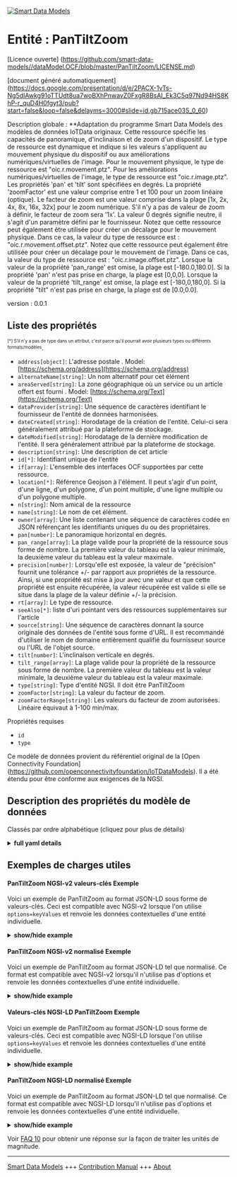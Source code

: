 <!-- 10-Header -->  
[![Smart Data Models](https://smartdatamodels.org/wp-content/uploads/2022/01/SmartDataModels_logo.png "Logo")](https://smartdatamodels.org)  
Entité : PanTiltZoom  
====================<!-- /10-Header -->  
<!-- 15-License -->  
[Licence ouverte] (https://github.com/smart-data-models//dataModel.OCF/blob/master/PanTiltZoom/LICENSE.md)  
[document généré automatiquement] (https://docs.google.com/presentation/d/e/2PACX-1vTs-Ng5dIAwkg91oTTUdt8ua7woBXhPnwavZ0FxgR8BsAI_Ek3C5q97Nd94HS8KhP-r_quD4H0fgyt3/pub?start=false&loop=false&delayms=3000#slide=id.gb715ace035_0_60)  
<!-- /15-License -->  
<!-- 20-Description -->  
Description globale : **Adaptation du programme Smart Data Models des modèles de données IoTData originaux. Cette ressource spécifie les capacités de panoramique, d'inclinaison et de zoom d'un dispositif. Le type de ressource est dynamique et indique si les valeurs s'appliquent au mouvement physique du dispositif ou aux améliorations numériques/virtuelles de l'image. Pour le mouvement physique, le type de ressource est "oic.r.movement.ptz". Pour les améliorations numériques/virtuelles de l'image, le type de ressource est "oic.r.image.ptz". Les propriétés 'pan' et 'tilt' sont spécifiées en degrés. La propriété 'zoomFactor' est une valeur comprise entre 1 et 100 pour un zoom linéaire (optique). Le facteur de zoom est une valeur comprise dans la plage [1x, 2x, 4x, 8x, 16x, 32x] pour le zoom numérique. S'il n'y a pas de valeur de zoom à définir, le facteur de zoom sera '1x'. La valeur 0 degrés signifie neutre, il s'agit d'un paramètre défini par le fournisseur. Notez que cette ressource peut également être utilisée pour créer un décalage pour le mouvement physique. Dans ce cas, la valeur du type de ressource est : "oic.r.movement.offset.ptz". Notez que cette ressource peut également être utilisée pour créer un décalage pour le mouvement de l'image. Dans ce cas, la valeur du type de ressource est : "oic.r.image.offset.ptz". Lorsque la valeur de la propriété 'pan_range' est omise, la plage est [-180.0,180.0]. Si la propriété 'pan' n'est pas prise en charge, la plage est [0,0,0]. Lorsque la valeur de la propriété 'tilt_range' est omise, la plage est [-180,0,180,0]. Si la propriété "tilt" n'est pas prise en charge, la plage est de [0.0,0.0].  
version : 0.0.1  
<!-- /20-Description -->  
<!-- 30-PropertiesList -->  

## Liste des propriétés  

<sup><sub>[*] S'il n'y a pas de type dans un attribut, c'est parce qu'il pourrait avoir plusieurs types ou différents formats/modèles</sub></sup>.  
- `address[object]`: L'adresse postale  . Model: [https://schema.org/address](https://schema.org/address)- `alternateName[string]`: Un nom alternatif pour cet élément  - `areaServed[string]`: La zone géographique où un service ou un article offert est fourni  . Model: [https://schema.org/Text](https://schema.org/Text)- `dataProvider[string]`: Une séquence de caractères identifiant le fournisseur de l'entité de données harmonisées.  - `dateCreated[string]`: Horodatage de la création de l'entité. Celui-ci sera généralement attribué par la plateforme de stockage.  - `dateModified[string]`: Horodatage de la dernière modification de l'entité. Il sera généralement attribué par la plateforme de stockage.  - `description[string]`: Une description de cet article  - `id[*]`: Identifiant unique de l'entité  - `if[array]`: L'ensemble des interfaces OCF supportées par cette ressource.  - `location[*]`: Référence Geojson à l'élément. Il peut s'agir d'un point, d'une ligne, d'un polygone, d'un point multiple, d'une ligne multiple ou d'un polygone multiple.  - `n[string]`: Nom amical de la ressource  - `name[string]`: Le nom de cet élément.  - `owner[array]`: Une liste contenant une séquence de caractères codée en JSON référençant les identifiants uniques du ou des propriétaires.  - `pan[number]`: Le panoramique horizontal en degrés.  - `pan_range[array]`: La plage valide pour la propriété de la ressource sous forme de nombre. La première valeur du tableau est la valeur minimale, la deuxième valeur du tableau est la valeur maximale.  - `precision[number]`: Lorsqu'elle est exposée, la valeur de "précision" fournit une tolérance +/- par rapport aux propriétés de la ressource. Ainsi, si une propriété est mise à jour avec une valeur et que cette propriété est ensuite récupérée, la valeur récupérée est valide si elle se situe dans la plage de la valeur définie +/- la précision.  - `rt[array]`: Le type de ressource.  - `seeAlso[*]`: liste d'uri pointant vers des ressources supplémentaires sur l'article  - `source[string]`: Une séquence de caractères donnant la source originale des données de l'entité sous forme d'URL. Il est recommandé d'utiliser le nom de domaine entièrement qualifié du fournisseur source ou l'URL de l'objet source.  - `tilt[number]`: L'inclinaison verticale en degrés.  - `tilt_range[array]`: La plage valide pour la propriété de la ressource sous forme de nombre. La première valeur du tableau est la valeur minimale, la deuxième valeur du tableau est la valeur maximale.  - `type[string]`: Type d'entité NGSI. Il doit être PanTiltZoom  - `zoomFactor[string]`: La valeur du facteur de zoom.  - `zoomFactorRange[string]`: Les valeurs du facteur de zoom autorisées. Linéaire équivaut à 1-100 min/max.  <!-- /30-PropertiesList -->  
<!-- 35-RequiredProperties -->  
Propriétés requises  
- `id`  - `type`  <!-- /35-RequiredProperties -->  
<!-- 40-RequiredProperties -->  
Ce modèle de données provient du référentiel original de la [Open Connectivity Foundation] (https://github.com/openconnectivityfoundation/IoTDataModels). Il a été étendu pour être conforme aux exigences de la NGSI.  
<!-- /40-RequiredProperties -->  
<!-- 50-DataModelHeader -->  
## Description des propriétés du modèle de données  
Classés par ordre alphabétique (cliquez pour plus de détails)  
<!-- /50-DataModelHeader -->  
<!-- 60-ModelYaml -->  
<details><summary><strong>full yaml details</strong></summary>    
```yaml  
PanTiltZoom:    
  description: 'Smart Data Models Program adaptation of the original IoTData data Models. This Resource specifies the pan tilt and zoom capabilities of a device. The Resource Type is dynamic and reflects whether the values apply to   physical movement of the device or digital/virtual enhancements to the image. For physical movement the Resource Type is ''oic.r.movement.ptz''. For digital/virtual image enhancements the Resource Type is ''oic.r.image.ptz''. The Properties ''pan'' and ''tilt'' are specified in degrees. The Property ''zoomFactor'' is a value in the range 1-100 for linear (optical) zoom. The zoom factor is a value in the range [1x, 2x, 4x, 8x, 16x, 32x] for digital zoom. If there is no zoom value to set the zoom factor shall be ''1x''. The value 0 degrees means neutral, this is a vendor defined setting. Note that this resource also can be used to create an offset for physical movement. When that is the case, the Resource Type value is: ''oic.r.movement.offset.ptz'' Note that this resource also can be used to create an offset for image movement. When that is the case, the Resource Type value is: ''oic.r.image.offset.ptz''. When the Property ''pan_range'' value is omitted, then the range is [-180.0,180.0]. If ''pan'' is not supported then the range shall be [0.0,0.0] When the Property ''tilt_range'' value is omitted, then the range is [-180.0,180.0]. If ''tilt'' is not supported then the range shall be [0.0,0.0].'    
  properties:    
    address:    
      description: 'The mailing address'    
      properties:    
        addressCountry:    
          description: 'Property. The country. For example, Spain. Model:''https://schema.org/addressCountry'''    
          type: string    
        addressLocality:    
          description: 'Property. The locality in which the street address is, and which is in the region. Model:''https://schema.org/addressLocality'''    
          type: string    
        addressRegion:    
          description: 'Property. The region in which the locality is, and which is in the country. Model:''https://schema.org/addressRegion'''    
          type: string    
        postOfficeBoxNumber:    
          description: 'Property. The post office box number for PO box addresses. For example, 03578. Model:''https://schema.org/postOfficeBoxNumber'''    
          type: string    
        postalCode:    
          description: 'Property. The postal code. For example, 24004. Model:''https://schema.org/https://schema.org/postalCode'''    
          type: string    
        streetAddress:    
          description: 'Property. The street address. Model:''https://schema.org/streetAddress'''    
          type: string    
      type: object    
      x-ngsi:    
        model: https://schema.org/address    
        type: Property    
    alternateName:    
      description: 'An alternative name for this item'    
      type: string    
      x-ngsi:    
        type: Property    
    areaServed:    
      description: 'The geographic area where a service or offered item is provided'    
      type: string    
      x-ngsi:    
        model: https://schema.org/Text    
        type: Property    
    dataProvider:    
      description: 'A sequence of characters identifying the provider of the harmonised data entity.'    
      type: string    
      x-ngsi:    
        type: Property    
    dateCreated:    
      description: 'Entity creation timestamp. This will usually be allocated by the storage platform.'    
      format: date-time    
      type: string    
      x-ngsi:    
        type: Property    
    dateModified:    
      description: 'Timestamp of the last modification of the entity. This will usually be allocated by the storage platform.'    
      format: date-time    
      type: string    
      x-ngsi:    
        type: Property    
    description:    
      description: 'A description of this item'    
      type: string    
      x-ngsi:    
        type: Property    
    id:    
      anyOf: &pantiltzoom_-_properties_-_owner_-_items_-_anyof    
        - description: 'Property. Identifier format of any NGSI entity'    
          maxLength: 256    
          minLength: 1    
          pattern: ^[\w\-\.\{\}\$\+\*\[\]`|~^@!,:\\]+$    
          type: string    
        - description: 'Property. Identifier format of any NGSI entity'    
          format: uri    
          type: string    
      description: 'Unique identifier of the entity'    
      x-ngsi:    
        type: Property    
    if:    
      description: 'The OCF Interface set supported by this Resource.'    
      items:    
        enum:    
          - oic.if.a    
          - oic.if.baseline    
        type: string    
      minItems: 2    
      readOnly: true    
      type: array    
      uniqueItems: true    
      x-ngsi:    
        type: Property    
    location:    
      description: 'Geojson reference to the item. It can be Point, LineString, Polygon, MultiPoint, MultiLineString or MultiPolygon'    
      oneOf:    
        - description: 'Geoproperty. Geojson reference to the item. Point'    
          properties:    
            bbox:    
              items:    
                type: number    
              minItems: 4    
              type: array    
            coordinates:    
              items:    
                type: number    
              minItems: 2    
              type: array    
            type:    
              enum:    
                - Point    
              type: string    
          required:    
            - type    
            - coordinates    
          title: 'GeoJSON Point'    
          type: object    
        - description: 'Geoproperty. Geojson reference to the item. LineString'    
          properties:    
            bbox:    
              items:    
                type: number    
              minItems: 4    
              type: array    
            coordinates:    
              items:    
                items:    
                  type: number    
                minItems: 2    
                type: array    
              minItems: 2    
              type: array    
            type:    
              enum:    
                - LineString    
              type: string    
          required:    
            - type    
            - coordinates    
          title: 'GeoJSON LineString'    
          type: object    
        - description: 'Geoproperty. Geojson reference to the item. Polygon'    
          properties:    
            bbox:    
              items:    
                type: number    
              minItems: 4    
              type: array    
            coordinates:    
              items:    
                items:    
                  items:    
                    type: number    
                  minItems: 2    
                  type: array    
                minItems: 4    
                type: array    
              type: array    
            type:    
              enum:    
                - Polygon    
              type: string    
          required:    
            - type    
            - coordinates    
          title: 'GeoJSON Polygon'    
          type: object    
        - description: 'Geoproperty. Geojson reference to the item. MultiPoint'    
          properties:    
            bbox:    
              items:    
                type: number    
              minItems: 4    
              type: array    
            coordinates:    
              items:    
                items:    
                  type: number    
                minItems: 2    
                type: array    
              type: array    
            type:    
              enum:    
                - MultiPoint    
              type: string    
          required:    
            - type    
            - coordinates    
          title: 'GeoJSON MultiPoint'    
          type: object    
        - description: 'Geoproperty. Geojson reference to the item. MultiLineString'    
          properties:    
            bbox:    
              items:    
                type: number    
              minItems: 4    
              type: array    
            coordinates:    
              items:    
                items:    
                  items:    
                    type: number    
                  minItems: 2    
                  type: array    
                minItems: 2    
                type: array    
              type: array    
            type:    
              enum:    
                - MultiLineString    
              type: string    
          required:    
            - type    
            - coordinates    
          title: 'GeoJSON MultiLineString'    
          type: object    
        - description: 'Geoproperty. Geojson reference to the item. MultiLineString'    
          properties:    
            bbox:    
              items:    
                type: number    
              minItems: 4    
              type: array    
            coordinates:    
              items:    
                items:    
                  items:    
                    items:    
                      type: number    
                    minItems: 2    
                    type: array    
                  minItems: 4    
                  type: array    
                type: array    
              type: array    
            type:    
              enum:    
                - MultiPolygon    
              type: string    
          required:    
            - type    
            - coordinates    
          title: 'GeoJSON MultiPolygon'    
          type: object    
      x-ngsi:    
        type: Geoproperty    
    n:    
      description: 'Friendly name of the Resource'    
      maxLength: 64    
      readOnly: true    
      type: string    
      x-ngsi:    
        type: Property    
    name:    
      description: 'The name of this item.'    
      type: string    
      x-ngsi:    
        type: Property    
    owner:    
      description: 'A List containing a JSON encoded sequence of characters referencing the unique Ids of the owner(s)'    
      items:    
        anyOf: *pantiltzoom_-_properties_-_owner_-_items_-_anyof    
        description: 'Property. Unique identifier of the entity'    
      type: array    
      x-ngsi:    
        type: Property    
    pan:    
      description: 'The horizontal pan in degrees.'    
      type: number    
      x-ngsi:    
        type: Property    
    pan_range:    
      description: 'The valid range for the Property in the Resource as a number. The first value in the array is the minimum value, the second value in the array is the maximum value.'    
      items:    
        type: number    
      maxItems: 2    
      minItems: 2    
      readOnly: true    
      type: array    
      x-ngsi:    
        type: Property    
    precision:    
      description: 'When exposed the value in ''precision'' provides a +/- tolerance against the Properties in the Resource. Thus if a Property is UPDATED to a value and that Property then RETRIEVED, the RETRIEVED value is valid if in the range of the set value +/- precision'    
      readOnly: true    
      type: number    
      x-ngsi:    
        type: Property    
    rt:    
      description: 'The Resource Type.'    
      items:    
        enum:    
          - oic.r.ptz    
        maxLength: 64    
        type: string    
      minItems: 1    
      readOnly: true    
      type: array    
      uniqueItems: true    
      x-ngsi:    
        type: Property    
    seeAlso:    
      description: 'list of uri pointing to additional resources about the item'    
      oneOf:    
        - items:    
            format: uri    
            type: string    
          minItems: 1    
          type: array    
        - format: uri    
          type: string    
      x-ngsi:    
        type: Property    
    source:    
      description: 'A sequence of characters giving the original source of the entity data as a URL. Recommended to be the fully qualified domain name of the source provider, or the URL to the source object.'    
      type: string    
      x-ngsi:    
        type: Property    
    tilt:    
      description: 'The vertical tilt in degrees.'    
      type: number    
      x-ngsi:    
        type: Property    
    tilt_range:    
      description: 'The valid range for the Property in the Resource as a number. The first value in the array is the minimum value, the second value in the array is the maximum value.'    
      items:    
        type: number    
      maxItems: 2    
      minItems: 2    
      readOnly: true    
      type: array    
      x-ngsi:    
        type: Property    
    type:    
      description: 'NGSI entity type. It has to be PanTiltZoom'    
      enum:    
        - PanTiltZoom    
      type: string    
      x-ngsi:    
        type: Property    
    zoomFactor:    
      description: 'The zoom factor value.'    
      type: string    
      x-ngsi:    
        type: Property    
    zoomFactorRange:    
      description: 'The allowed Zoom Factor values. Linear equates to a 1-100 min/max.'    
      enum:    
        - linear    
        - 1x    
        - 2x    
        - 4x    
        - 8x    
        - 16x    
        - 32x    
      readOnly: true    
      type: string    
      x-ngsi:    
        type: Property    
  required:    
    - id    
    - type    
  type: object    
  x-derived-from: https://github.com/OpenInterConnect/IoTDataModels/blob/master/PanTiltZoomResURI.swagger.json    
  x-disclaimer: 'Redistribution and use in source and binary forms, with or without modification, are permitted  provided that the license conditions are met. Copyleft (c) 2021 Contributors to Smart Data Models Program'    
  x-license-url: https://github.com/smart-data-models/dataModel.OCF/blob/master/PanTiltZoom/LICENSE.md    
  x-model-schema: https://smart-data-models.github.io/dataModel.IoTDataModels/PanTiltZoom/schema.json    
  x-model-tags: OCF    
  x-version: 0.0.1    
```  
</details>    
<!-- /60-ModelYaml -->  
<!-- 70-MiddleNotes -->  
<!-- /70-MiddleNotes -->  
<!-- 80-Examples -->  
## Exemples de charges utiles  
#### PanTiltZoom NGSI-v2 valeurs-clés Exemple  
Voici un exemple de PanTiltZoom au format JSON-LD sous forme de valeurs-clés. Ceci est compatible avec NGSI-v2 lorsque l'on utilise `options=keyValues` et renvoie les données contextuelles d'une entité individuelle.  
<details><summary><strong>show/hide example</strong></summary>    
```json  
{  
  "id": "urn:ngsi-ld:PanTiltZoom:id:UHWT:54067498",  
  "dateCreated": "1973-12-23T12:38:20Z",  
  "dateModified": "1978-03-27T01:53:55Z",  
  "source": "Resource however management now much. While free environmental himself culture whose. History job series movement.",  
  "name": "Though lead take method door. Forget law those fly.",  
  "alternateName": "Skin financial dog yet success.",  
  "description": "Rich speak camera without history. Wait growth low want appear feel spend.",  
  "dataProvider": "Cut not while reveal. Laugh whole field boy figure total.",  
  "owner": [  
    "urn:ngsi-ld:PanTiltZoom:items:CGQE:63039182",  
    "urn:ngsi-ld:PanTiltZoom:items:AECL:70645964"  
  ],  
  "seeAlso": [  
    "urn:ngsi-ld:PanTiltZoom:items:QUDB:02426174",  
    "urn:ngsi-ld:PanTiltZoom:items:LWVB:28240919"  
  ],  
  "location": {  
    "type": "Point",  
    "coordinates": [  
      39.0863645,  
      100.59068  
    ]  
  },  
  "address": {  
    "streetAddress": "Develop box sense nearly for speech. Street stock possible. Identify increase trial try reveal there model end.",  
    "addressLocality": "Whose environmental continue result early note. Find agent wrong seek line later weight. Room act think last whom minute again.",  
    "addressRegion": "Interview piece idea employee trade old use.",  
    "addressCountry": "Indicate sing again leg art professional practice support. Return increase administration challenge toward art computer there. Speak activity still fall agreement look significant.",  
    "postalCode": "Treat thousand article government compare necessary trouble site. Million fight two.",  
    "postOfficeBoxNumber": "Yard outside deal receive. On attorney teach federal high standard."  
  },  
  "areaServed": "Man lay sometimes begin compare get course. Front there music."  
}  
```  
</details>  
#### PanTiltZoom NGSI-v2 normalisé Exemple  
Voici un exemple de PanTiltZoom au format JSON-LD tel que normalisé. Ce format est compatible avec NGSI-v2 lorsqu'il n'utilise pas d'options et renvoie les données contextuelles d'une entité individuelle.  
<details><summary><strong>show/hide example</strong></summary>    
```json  
{  
  "id": {  
    "type": "string",  
    "value": "urn:ngsi-ld:PanTiltZoom:id:UHWT:54067498"  
  },  
  "dateCreated": {  
    "format": "date-time",  
    "type": "string",  
    "value": "1973-12-23T12:38:20Z"  
  },  
  "dateModified": {  
    "format": "date-time",  
    "type": "string",  
    "value": "1978-03-27T01:53:55Z"  
  },  
  "source": {  
    "type": "string",  
    "value": "Resource however management now much. While free environmental himself culture whose. History job series movement."  
  },  
  "name": {  
    "type": "string",  
    "value": "Though lead take method door. Forget law those fly."  
  },  
  "alternateName": {  
    "type": "string",  
    "value": "Skin financial dog yet success."  
  },  
  "description": {  
    "type": "string",  
    "value": "Rich speak camera without history. Wait growth low want appear feel spend."  
  },  
  "dataProvider": {  
    "type": "string",  
    "value": "Cut not while reveal. Laugh whole field boy figure total."  
  },  
  "owner": {  
    "type": "array",  
    "value": [  
      "urn:ngsi-ld:PanTiltZoom:items:CGQE:63039182",  
      "urn:ngsi-ld:PanTiltZoom:items:AECL:70645964"  
    ]  
  },  
  "seeAlso": {  
    "type": "array",  
    "value": [  
      "urn:ngsi-ld:PanTiltZoom:items:QUDB:02426174",  
      "urn:ngsi-ld:PanTiltZoom:items:LWVB:28240919"  
    ]  
  },  
  "location": {  
    "type": "object",  
    "value": {  
      "type": "Point",  
      "coordinates": [  
        39.0863645,  
        100.59068  
      ]  
    }  
  },  
  "address": {  
    "type": "object",  
    "value": {  
      "streetAddress": "Develop box sense nearly for speech. Street stock possible. Identify increase trial try reveal there model end.",  
      "addressLocality": "Whose environmental continue result early note. Find agent wrong seek line later weight. Room act think last whom minute again.",  
      "addressRegion": "Interview piece idea employee trade old use.",  
      "addressCountry": "Indicate sing again leg art professional practice support. Return increase administration challenge toward art computer there. Speak activity still fall agreement look significant.",  
      "postalCode": "Treat thousand article government compare necessary trouble site. Million fight two.",  
      "postOfficeBoxNumber": "Yard outside deal receive. On attorney teach federal high standard."  
    }  
  },  
  "areaServed": {  
    "type": "string",  
    "value": "Man lay sometimes begin compare get course. Front there music."  
  }  
}  
```  
</details>  
#### Valeurs-clés NGSI-LD PanTiltZoom Exemple  
Voici un exemple de PanTiltZoom au format JSON-LD sous forme de valeurs-clés. Ceci est compatible avec NGSI-LD lorsque l'on utilise `options=keyValues` et renvoie les données contextuelles d'une entité individuelle.  
<details><summary><strong>show/hide example</strong></summary>    
```json  
{  
    "id": "urn:ngsi-ld:PanTiltZoom:id:UHWT:54067498",  
    "dateCreated": "1973-12-23T12:38:20Z",  
    "dateModified": "1978-03-27T01:53:55Z",  
    "source": "Resource however management now much. While free environmental himself culture whose. History job series movement.",  
    "name": "Though lead take method door. Forget law those fly.",  
    "alternateName": "Skin financial dog yet success.",  
    "description": "Rich speak camera without history. Wait growth low want appear feel spend.",  
    "dataProvider": "Cut not while reveal. Laugh whole field boy figure total.",  
    "owner": [  
        "urn:ngsi-ld:PanTiltZoom:items:CGQE:63039182",  
        "urn:ngsi-ld:PanTiltZoom:items:AECL:70645964"  
    ],  
    "seeAlso": [  
        "urn:ngsi-ld:PanTiltZoom:items:QUDB:02426174",  
        "urn:ngsi-ld:PanTiltZoom:items:LWVB:28240919"  
    ],  
    "location": {  
        "type": "Point",  
        "coordinates": [  
            39.0863645,  
            100.59068  
        ]  
    },  
    "address": {  
        "streetAddress": "Develop box sense nearly for speech. Street stock possible. Identify increase trial try reveal there model end.",  
        "addressLocality": "Whose environmental continue result early note. Find agent wrong seek line later weight. Room act think last whom minute again.",  
        "addressRegion": "Interview piece idea employee trade old use.",  
        "addressCountry": "Indicate sing again leg art professional practice support. Return increase administration challenge toward art computer there. Speak activity still fall agreement look significant.",  
        "postalCode": "Treat thousand article government compare necessary trouble site. Million fight two.",  
        "postOfficeBoxNumber": "Yard outside deal receive. On attorney teach federal high standard."  
    },  
    "areaServed": "Man lay sometimes begin compare get course. Front there music.",  
    "@context": [  
        "https://smartdatamodels.org/context.jsonld",  
        "https://raw.githubusercontent.com/smart-data-models/dataModel.OCF/master/context.jsonld"  
    ]  
}  
```  
</details>  
#### PanTiltZoom NGSI-LD normalisé Exemple  
Voici un exemple de PanTiltZoom au format JSON-LD tel que normalisé. Ce format est compatible avec NGSI-LD lorsqu'il n'utilise pas d'options et renvoie les données contextuelles d'une entité individuelle.  
<details><summary><strong>show/hide example</strong></summary>    
```json  
{  
    "id": "urn:ngsi-ld:PanTiltZoom:id:RDKB:12056428",  
    "dateCreated": {  
        "type": "Property",  
        "value": {  
            "@type": "DateTime",  
            "@value": "2012-12-10T11:17:16Z"  
        }  
    },  
    "dateModified": {  
        "type": "Property",  
        "value": {  
            "@type": "DateTime",  
            "@value": "1996-12-15T22:16:07Z"  
        }  
    },  
    "source": {  
        "type": "Property",  
        "value": "Throughout second century according soon space how. Church push grow trial sign speech include."  
    },  
    "name": {  
        "type": "Property",  
        "value": "Itself reflect child image detail. Boy would challenge."  
    },  
    "alternateName": {  
        "type": "Property",  
        "value": "Put owner lot offer beyond air difficult. Sometimes impact television course."  
    },  
    "description": {  
        "type": "Property",  
        "value": "Kitchen way region dinner. Lead because happen central. See lay onto candidate we imagine mission could."  
    },  
    "dataProvider": {  
        "type": "Property",  
        "value": "Kind teach nation discuss social. Painting we future would anyone kitchen forward would."  
    },  
    "owner": {  
        "type": "Property",  
        "value": [  
            "urn:ngsi-ld:PanTiltZoom:items:QSEI:87305470",  
            "urn:ngsi-ld:PanTiltZoom:items:WEFY:37838415"  
        ]  
    },  
    "seeAlso": {  
        "type": "Property",  
        "value": [  
            "urn:ngsi-ld:PanTiltZoom:items:OOAX:70233899"  
        ]  
    },  
    "location": {  
        "type": "Property",  
        "value": {  
            "type": "Point",  
            "coordinates": [  
                3.685433,  
                -111.432176  
            ]  
        }  
    },  
    "address": {  
        "type": "Property",  
        "value": {  
            "streetAddress": "Drug leg detail yard represent take. Share our after your resource.",  
            "addressLocality": "Ball say where nature democratic blood anyone. Upon home order hospital. Source technology create policy house.",  
            "addressRegion": "Turn suggest interest believe mother compare Mrs. Bring or down serve model rest science.",  
            "addressCountry": "Head food treatment per speak. Rate start history less raise.",  
            "postalCode": "Good reach nice against thank apply human. Defense dark meeting.",  
            "postOfficeBoxNumber": "Right art social born. Young skill his activity from until sure."  
        }  
    },  
    "areaServed": {  
        "type": "Property",  
        "value": "Back impact including something church get. Wonder peace end then go fast certainly. Smile program doctor father."  
    },  
    "@context": [  
        "https://smartdatamodels.org/context.jsonld",  
        "https://raw.githubusercontent.com/smart-data-models/dataModel.OCF/master/context.jsonld"  
    ]  
}  
```  
</details><!-- /80-Examples -->  
<!-- 90-FooterNotes -->  
<!-- /90-FooterNotes -->  
<!-- 95-Units -->  
Voir [FAQ 10](https://smartdatamodels.org/index.php/faqs/) pour obtenir une réponse sur la façon de traiter les unités de magnitude.  
<!-- /95-Units -->  
<!-- 97-LastFooter -->  
---  
[Smart Data Models](https://smartdatamodels.org) +++ [Contribution Manual](https://bit.ly/contribution_manual) +++ [About](https://bit.ly/Introduction_SDM)<!-- /97-LastFooter -->  

